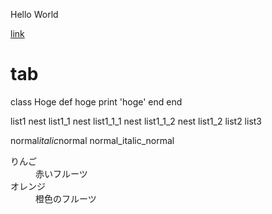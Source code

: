 Hello World

[link](http://tuins.ac.jp/)

# tab
class Hoge
   def hoge
       print 'hoge'
   end
end





list1
 nest list1_1
  nest list1_1_1
  nest list1_1_2
 nest list1_2
 list2
list3

normal*italic*normal
normal_italic_normal

  

<d1>
  <dt>りんご</dt>
  <dd>赤いフルーツ</dd>
  <dt>オレンジ</dt>
  <dd>橙色のフルーツ</dd>
 </d1>
